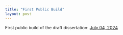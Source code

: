 ```yaml
---
title: "First Public Build"
layout: post
---
```


First public build of the draft dissertation: [July 04, 2024](https://emersonbanez.github.io/dissertation_public/dissertation_builds/latest_build.pdf)

